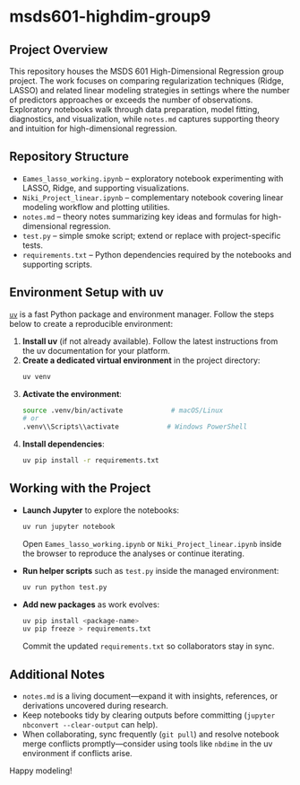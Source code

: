# msds601-highdim-group9

## Project Overview
This repository houses the MSDS 601 High-Dimensional Regression group project. The work focuses on comparing regularization techniques (Ridge, LASSO) and related linear modeling strategies in settings where the number of predictors approaches or exceeds the number of observations. Exploratory notebooks walk through data preparation, model fitting, diagnostics, and visualization, while `notes.md` captures supporting theory and intuition for high-dimensional regression.

## Repository Structure
- `Eames_lasso_working.ipynb` – exploratory notebook experimenting with LASSO, Ridge, and supporting visualizations.
- `Niki_Project_linear.ipynb` – complementary notebook covering linear modeling workflow and plotting utilities.
- `notes.md` – theory notes summarizing key ideas and formulas for high-dimensional regression.
- `test.py` – simple smoke script; extend or replace with project-specific tests.
- `requirements.txt` – Python dependencies required by the notebooks and supporting scripts.

## Environment Setup with uv
[`uv`](https://github.com/astral-sh/uv) is a fast Python package and environment manager. Follow the steps below to create a reproducible environment:

1. **Install uv** (if not already available). Follow the latest instructions from the uv documentation for your platform.
2. **Create a dedicated virtual environment** in the project directory:
   ```bash
   uv venv
   ```
3. **Activate the environment**:
   ```bash
   source .venv/bin/activate            # macOS/Linux
   # or
   .venv\\Scripts\\activate            # Windows PowerShell
   ```
4. **Install dependencies**:
   ```bash
   uv pip install -r requirements.txt
   ```

## Working with the Project
- **Launch Jupyter** to explore the notebooks:
  ```bash
  uv run jupyter notebook
  ```
  Open `Eames_lasso_working.ipynb` or `Niki_Project_linear.ipynb` inside the browser to reproduce the analyses or continue iterating.

- **Run helper scripts** such as `test.py` inside the managed environment:
  ```bash
  uv run python test.py
  ```

- **Add new packages** as work evolves:
  ```bash
  uv pip install <package-name>
  uv pip freeze > requirements.txt
  ```
  Commit the updated `requirements.txt` so collaborators stay in sync.

## Additional Notes
- `notes.md` is a living document—expand it with insights, references, or derivations uncovered during research.
- Keep notebooks tidy by clearing outputs before committing (`jupyter nbconvert --clear-output` can help).
- When collaborating, sync frequently (`git pull`) and resolve notebook merge conflicts promptly—consider using tools like `nbdime` in the uv environment if conflicts arise.

Happy modeling!
